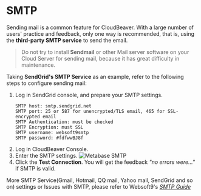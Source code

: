 # SMTP

Sending mail is a common feature for CloudBeaver. With a large number of users' practice and feedback, only one way is recommended, that is, using the **third-party SMTP service** to send the email.

> Do not try to install **Sendmail** or other Mail server software on your Cloud Server for sending mail, because it has great difficulty in maintenance.

Taking **SendGrid's SMTP Service** as an example, refer to the following steps to configure sending mail:

1. Log in SendGrid console, and prepare your SMTP settings.
   ```
   SMTP host: smtp.sendgrid.net
   SMTP port: 25 or 587 for unencrypted/TLS email, 465 for SSL-encrypted email
   SMTP Authentication: must be checked
   SMTP Encryption: must SSL
   SMTP username: websoft9smtp
   SMTP password: #fdfwwBJ8f    
   ```
2. Log in CloudBeaver Console.
3. Enter the SMTP settings.
![Metabase SMTP](https://libs.websoft9.com/Websoft9/DocsPicture/en/metabase/metabase-smtp-websoft9.png)
4. Click the **Test Connection**. You will get the feedback *"no errors were..."* if SMTP is valid.

More SMTP Service(Gmail, Hotmail, QQ mail, Yahoo mail, SendGrid and so on)  settings or Issues with SMTP, please refer to Websoft9's *[SMTP Guide](https://support.websoft9.com/docs/faq/tech-smtp.html)*

